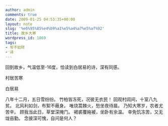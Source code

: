 ```yaml
---
author: admin
comments: true
date: 2009-01-25 04:53:35+00:00
layout: note
slug: '%e6%95%85%e4%b9%a1%e5%a4%a7%e5%af%92'
title: 故乡大寒
wordpress_id: 1869
tags:
- 写不如转
- 诗
---
```


回到故乡，气温低至-16度，恰读到白居易的诗，深有同感。

村居苦寒

白居易

八年十二月，五日雪纷纷。
竹柏皆冻死，况彼无衣民！
回观村闾间，十室八九贫。
北风利如剑，布絮不蔽身。
唯烧蒿棘火，愁坐夜待晨。
乃知大寒岁，农者尤苦辛。
顾我当此日，草堂深掩门。
褐裘覆絁被，坐卧有余温。
幸免饥冻苦，又无垅亩勤。
念彼深可愧，自问是何人？
